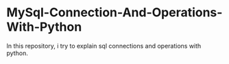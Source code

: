 # MySql-Connection-And-Operations-With-Python
In this repository, i try to explain sql connections and operations with python.
